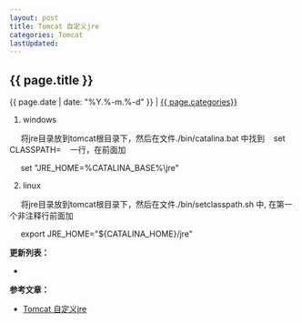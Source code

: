 ```yaml
---
layout: post
title: Tomcat 自定义jre
categories: Tomcat
lastUpdated:
---
```


## {{ page.title }}

{{ page.date | date: "%Y.%-m.%-d" }} | <a href="/archive#{{ page.categories }}">{{ page.categories}}</a>

1. windows

     将jre目录放到tomcat根目录下，然后在文件./bin/catalina.bat 中找到    set CLASSPATH=    一行，在前面加

     set "JRE_HOME=%CATALINA_BASE%\jre"


2. linux

     将jre目录放到tomcat根目录下，然后在文件./bin/setclasspath.sh 中, 在第一个非注释行前面加

     export JRE_HOME="${CATALINA_HOME}/jre"


**更新列表：**

*



**参考文章：**

* [Tomcat 自定义jre][1]



[1]: https://blog.csdn.net/lilongjiu/article/details/53431805


